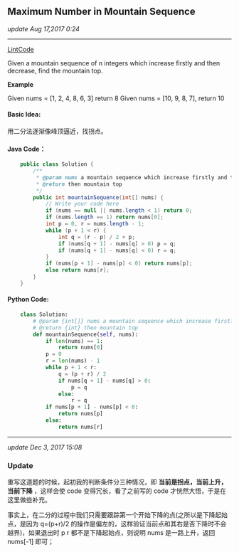 ## Maximum Number in Mountain Sequence
_update Aug 17,2017  0:24_

---
[LintCode](http://www.lintcode.com/en/problem/maximum-number-in-mountain-sequence/)

Given a mountain sequence of n integers which increase firstly and then decrease, find the mountain top.

**Example**

Given nums = [1, 2, 4, 8, 6, 3] return 8
Given nums = [10, 9, 8, 7], return 10

#### Basic Idea:
用二分法逐渐像峰顶逼近，找拐点。

#### Java Code：
```java
    public class Solution {
        /**
         * @param nums a mountain sequence which increase firstly and then decrease
         * @return then mountain top
         */
        public int mountainSequence(int[] nums) {
            // Write your code here
            if (nums == null || nums.length < 1) return 0;
            if (nums.length == 1) return nums[0];
            int p = 0, r = nums.length - 1;
            while (p + 1 < r) {
                int q = (r - p) / 2 + p;
                if (nums[q + 1] - nums[q] > 0) p = q;
                if (nums[q + 1] - nums[q] < 0) r = q;
            }
            if (nums[p + 1] - nums[p] < 0) return nums[p];
            else return nums[r];
        }
    }
```

#### Python Code:
```python
    class Solution:
        # @param {int[]} nums a mountain sequence which increase firstly and then decrease
        # @return {int} then mountain top
        def mountainSequence(self, nums):
            if len(nums) == 1:
                return nums[0]
            p = 0
            r = len(nums) - 1
            while p + 1 < r:
                q = (p + r) / 2
                if nums[q + 1] - nums[q] > 0:
                    p = q
                else:
                    r = q
            if nums[p + 1] - nums[p] < 0:
                return nums[p]
            else:
                return nums[r]
```
---
_update Dec 3, 2017  15:08_

### Update
重写这道题的时候，起初我的判断条件分三种情况，即 **当前是拐点，当前上升，当前下降** ，这样会使 code 变得冗长，看了之前写的 code 才恍然大悟，于是在这里做些补充。

事实上，在二分的过程中我们只需要跟踪第一个开始下降的点(之所以是下降起始点，是因为 q=(p+r)/2 的操作是偏左的，这样验证当前点和其右是否下降时不会越界)，如果退出时 p r 都不是下降起始点，则说明 nums 是一路上升，返回 nums[-1] 即可；



